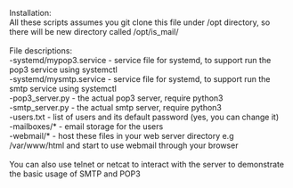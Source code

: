 Installation:<br>
All these scripts assumes you git clone this file under /opt directory, so there will be new directory called /opt/is_mail/<br>
<br>
File descriptions:<br>
-systemd/mypop3.service - service file for systemd, to support run the pop3 service using systemctl<br>
-systemd/mysmtp.service - service file for systemd, to support run the smtp service using systemctl<br>
-pop3_server.py - the actual pop3 server, require python3<br>
-smtp_server.py - the actual smtp server, require python3<br>
-users.txt - list of users and its default password (yes, you can change it)<br>
-mailboxes/* - email storage for the users<br>
-webmail/* - host these files in your web server directory e.g /var/www/html and start to use webmail through your browser<br>
<br>
You can also use telnet or netcat to interact with the server to demonstrate the basic usage of SMTP and POP3

